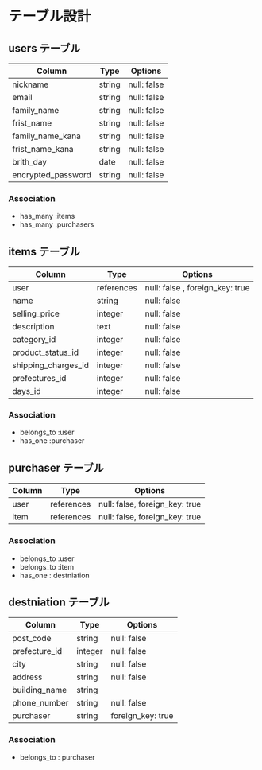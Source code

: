# テーブル設計

## users テーブル

| Column             | Type   | Options     |
| -----------------  | ------ | ----------- |
| nickname           | string | null: false |
| email              | string | null: false |
| family_name        | string | null: false |
| frist_name         | string | null: false |
| family_name_kana   | string | null: false |
| frist_name_kana    | string | null: false |
| brith_day          | date   | null: false |
| encrypted_password | string | null: false |

### Association

- has_many :items
- has_many :purchasers


## items テーブル

| Column               | Type       | Options     |
| ---------------      | ------     | ----------- |
| user                 | references | null: false , foreign_key: true |
| name                 | string     | null: false |
| selling_price        | integer    | null: false |
| description          | text       | null: false |
| category_id          | integer    | null: false |
| product_status_id    | integer    | null: false |
| shipping_charges_id  | integer    | null: false |
| prefectures_id       | integer    | null: false |
| days_id              | integer    | null: false |

### Association

- belongs_to :user
- has_one :purchaser

## purchaser テーブル

| Column  | Type        | Options                        |
| ------- | --------    | ----------------------------   |
| user    | references  | null: false, foreign_key: true |
| item    | references  | null: false, foreign_key: true |

### Association

- belongs_to :user
- belongs_to :item
- has_one : destniation

## destniation テーブル

| Column           | Type   | Options     |
| ---------------  | ------ | ----------- |
| post_code        | string | null: false |
| prefecture_id    | integer| null: false |
| city             | string | null: false |
| address          | string | null: false |
| building_name    | string |             |
| phone_number     | string | null: false |
| purchaser        | string | foreign_key: true |

### Association

- belongs_to : purchaser
